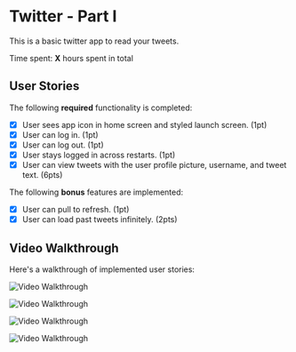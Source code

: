 # Twitter - Part I

This is a basic twitter app to read your tweets.

Time spent: **X** hours spent in total

## User Stories

The following **required** functionality is completed:

- [x] User sees app icon in home screen and styled launch screen. (1pt)
- [x] User can log in. (1pt)
- [x] User can log out. (1pt)
- [x] User stays logged in across restarts. (1pt)
- [x] User can view tweets with the user profile picture, username, and tweet text. (6pts)

The following **bonus** features are implemented:

- [x] User can pull to refresh. (1pt)
- [x] User can load past tweets infinitely. (2pts)

## Video Walkthrough

Here's a walkthrough of implemented user stories:




<img src='http://g.recordit.co/0XFFu7iOQP.gif' title='Video Walkthrough' width='' alt='Video Walkthrough' /><br>


<img src='http://g.recordit.co/0XWzT89VPL.gif' title='Video Walkthrough' width='' alt='Video Walkthrough' /><br>


<img src='http://g.recordit.co/e2MRYLH6K7.gif' title='Video Walkthrough' width='' alt='Video Walkthrough' /><br>


<img src='http://g.recordit.co/pIiYINIyMh.gif' title='Video Walkthrough' width='' alt='Video Walkthrough' /><br>
